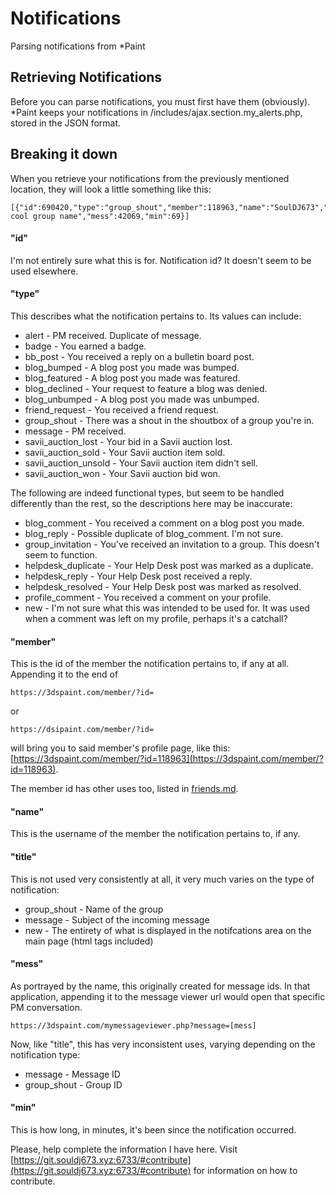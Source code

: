 # Notifications
Parsing notifications from \*Paint

## Retrieving Notifications
Before you can parse notifications, you must first have them (obviously).  \*Paint keeps your notifications in /includes/ajax.section.my_alerts.php, stored in the JSON format.

## Breaking it down
When you retrieve your notifications from the previously mentioned location, they will look a little something like this:

	[{"id":690420,"type":"group_shout","member":118963,"name":"SoulDJ673","title":"Very cool group name","mess":42069,"min":69}]

#### "id"
I'm not entirely sure what this is for.  Notification id?  It doesn't seem to be used elsewhere.

#### "type"
This describes what the notification pertains to.  Its values can include:

- alert - PM received.  Duplicate of message.
- badge - You earned a badge.
- bb_post - You received a reply on a bulletin board post.
- blog_bumped - A blog post you made was bumped.
- blog_featured - A blog post you made was featured.
- blog_declined - Your request to feature a blog was denied.
- blog_unbumped - A blog post you made was unbumped.
- friend_request - You received a friend request.
- group_shout - There was a shout in the shoutbox of a group you're in.
- message - PM received.
- savii_auction_lost - Your bid in a Savii auction lost.
- savii_auction_sold - Your Savii auction item sold.
- savii_auction_unsold - Your Savii auction item didn't sell.
- savii_auction_won - Your Savii auction bid won.

The following are indeed functional types, but seem to be handled differently than the rest, so the descriptions here may be inaccurate:

- blog_comment - You received a comment on a blog post you made.
- blog_reply - Possible duplicate of blog_comment.  I'm not sure.
- group_invitation - You've received an invitation to a group. This doesn't seem to function.
- helpdesk_duplicate - Your Help Desk post was marked as a duplicate.
- helpdesk_reply - Your Help Desk post received a reply.
- helpdesk_resolved - Your Help Desk post was marked as resolved.
- profile_comment - You received a comment on your profile.
- new - I'm not sure what this was intended to be used for.  It was used when a comment was left on my profile, perhaps it's a catchall?

#### "member"
This is the id of the member the notification pertains to, if any at all.  Appending it to the end of 

	https://3dspaint.com/member/?id=

or

	https://dsipaint.com/member/?id=

will bring you to said member's profile page, like this: [https://3dspaint.com/member/?id=118963](https://3dspaint.com/member/?id=118963).

The member id has other uses too, listed in [friends.md](./friends.md).

#### "name"
This is the username of the member the notification pertains to, if any.

#### "title"
This is not used very consistently at all, it very much varies on the type of notification:

- group_shout - Name of the group
- message - Subject of the incoming message
- new - The entirety of what is displayed in the notifcations area on the main page (html tags included)

#### "mess"
As portrayed by the name, this originally created for message ids.  In that application, appending it to the message viewer url would open that specific PM conversation.

	https://3dspaint.com/mymessageviewer.php?message=[mess]

Now, like "title", this has very inconsistent uses, varying depending on the notification type:

- message - Message ID
- group_shout - Group ID

#### "min"
This is how long, in minutes, it's been since the notification occurred.

Please, help complete the information I have here.  Visit [https://git.souldj673.xyz:6733/#contribute](https://git.souldj673.xyz:6733/#contribute) for information on how to contribute.
